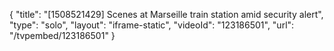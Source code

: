 {
    "title": "[1508521429] Scenes at Marseille train station amid security alert",
    "type": "solo",
    "layout": "iframe-static",
    "videoId": "123186501",
    "url": "\/tvpembed\/123186501"
}